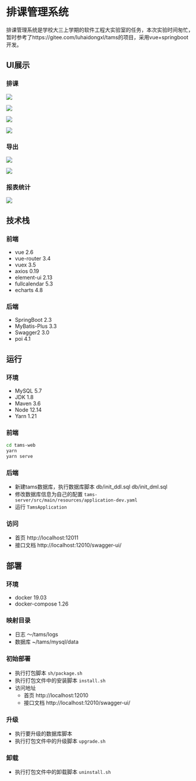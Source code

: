 # 排课管理系统
排课管理系统是学校大三上学期的软件工程大实验室的任务，本次实验时间匆忙，暂时参考了https://gitee.com/luhaidongxl/tams的项目，采用vue+springboot开发。

## UI展示
### 排课
![](./doc/img/周视图.png)

![](./doc/img/月视图.png)

![](./doc/img/批量排课.png)

![](https://cdn.jsdelivr.net/gh/luhaidong/images@v1.1/tams/拖动修改.gif)
### 导出
![](./doc/img/导出.png)

![](./doc/img/Excel.png)
### 报表统计
![](./doc/img/报表.png)

## 技术栈
### 前端
- vue 2.6
- vue-router 3.4
- vuex 3.5
- axios 0.19
- element-ui 2.13
- fullcalendar 5.3
- echarts 4.8

### 后端
- SpringBoot 2.3
- MyBatis-Plus 3.3
- Swagger2 3.0
- poi 4.1

## 运行
### 环境
- MySQL 5.7
- JDK 1.8
- Maven 3.6
- Node 12.14
- Yarn 1.21
### 前端
```bash
cd tams-web
yarn
yarn serve
```
### 后端
- 新建tams数据库，执行数据库脚本 db/init_ddl.sql db/init_dml.sql
- 修改数据库信息为自己的配置 `tams-server/src/main/resources/application-dev.yaml`
- 运行 `TamsApplication`

### 访问
- 首页 http://localhost:12011
- 接口文档 http://localhost:12010/swagger-ui/

## 部署
### 环境
- docker 19.03
- docker-compose 1.26
### 映射目录
- 日志 ～/tams/logs
- 数据库 ~/tams/mysql/data
### 初始部署
- 执行打包脚本 `sh/package.sh`
- 执行打包文件中的安装脚本 `install.sh`
- 访问地址
    - 首页 http://localhost:12010
    - 接口文档 http://localhost:12010/swagger-ui/

### 升级
- 执行要升级的数据库脚本
- 执行打包文件中的升级脚本 `upgrade.sh`

### 卸载
- 执行打包文件中的卸载脚本 `uninstall.sh`
